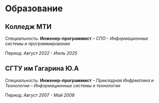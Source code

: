 # Образование

## Колледж МТИ

Специальность: **Инженер-программист** – _СПО - Информационные системы и программирование_

Период: _Август 2022 - Июль 2025_

## СГТУ им Гагарина Ю.А

Специальность: **Инженер-программист** – _Прикладная Инфрматика и Технологии – Информационные системы и технологии_

Период: _Август 2007 - Май 2008_
